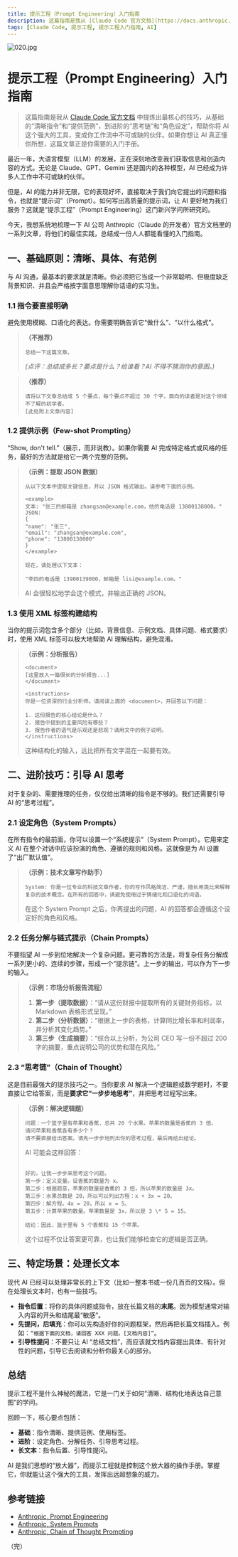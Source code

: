 ```yaml
---
title: 提示工程（Prompt Engineering）入门指南
description: 这篇指南是我从 [Claude Code 官方文档](https://docs.anthropic.com/zh-CN/docs/build-with-claude/prompt-engineering/overview) 中提炼出最核心的技巧，从基础的“清晰指令”和“提供范例”，到进阶的“思考链”和“角色设定”，帮助你将 AI 这个强大的工具，变成你工作流中不可或缺的伙伴。如果你想让 AI 真正懂你所想，这篇文章正是你需要的入门手册。
tags: [Claude Code, 提示工程, 提示工程入门指南, AI]
---
```


![020.jpg](/public/images/2025/020.jpg)

# 提示工程（Prompt Engineering）入门指南

> 这篇指南是我从 [Claude Code 官方文档](https://docs.anthropic.com/zh-CN/docs/build-with-claude/prompt-engineering/overview) 中提炼出最核心的技巧，从基础的“清晰指令”和“提供范例”，到进阶的“思考链”和“角色设定”，帮助你将 AI 这个强大的工具，变成你工作流中不可或缺的伙伴。如果你想让 AI 真正懂你所想，这篇文章正是你需要的入门手册。

最近一年，大语言模型（LLM）的发展，正在深刻地改变我们获取信息和创造内容的方式。无论是 Claude、GPT、Gemini 还是国内的各种模型，AI 已经成为许多人工作中不可或缺的伙伴。

但是，AI 的能力并非无限，它的表现好坏，直接取决于我们向它提出的问题和指令，也就是“提示词”（Prompt）。如何写出高质量的提示词，让 AI 更好地为我们服务？这就是“提示工程”（Prompt Engineering）这门新兴学问所研究的。

今天，我想系统地梳理一下 AI 公司 Anthropic（Claude 的开发者）官方文档里的一系列文章，将他们的最佳实践，总结成一份人人都能看懂的入门指南。

## 一、基础原则：清晰、具体、有范例

与 AI 沟通，最基本的要求就是清晰。你必须把它当成一个非常聪明、但极度缺乏背景知识、并且会严格按字面意思理解你话语的实习生。

### 1.1 指令要直接明确

避免使用模糊、口语化的表达。你需要明确告诉它“做什么”、“以什么格式”。

> **（不推荐）**
>
> ```
> 总结一下这篇文章。
> ```
>
> _(点评：总结成多长？要点是什么？给谁看？AI 不得不猜测你的意图。)_

> **（推荐）**
>
> ```
> 请将以下文章总结成 5 个要点，每个要点不超过 30 个字，面向的读者是对这个领域不了解的初学者。
> [此处附上文章内容]
> ```

### 1.2 提供示例（Few-shot Prompting）

“Show, don't tell.”（展示，而非说教）。如果你需要 AI 完成特定格式或风格的任务，最好的方法就是给它一两个完整的范例。

> **（示例：提取 JSON 数据）**
>
> ```
> 从以下文本中提取关键信息，并以 JSON 格式输出。请参考下面的示例。
>
> <example>
> 文本: "张三的邮箱是 zhangsan@example.com，他的电话是 13800138000。"
> JSON:
> {
> "name": "张三",
> "email": "zhangsan@example.com",
> "phone": "13800138000"
> }
> </example>
>
> 现在，请处理以下文本：
>
> "李四的电话是 13900139000，邮箱是 lisi@example.com。"
> ```
>
> AI 会很轻松地学会这个模式，并输出正确的 JSON。

### 1.3 使用 XML 标签构建结构

当你的提示词包含多个部分（比如，背景信息、示例文档、具体问题、格式要求）时，使用 XML 标签可以极大地帮助 AI 理解结构，避免混淆。

> **（示例：分析报告）**
>
> ```
> <document>
> [这里放入一篇很长的分析报告...]
> </document>
>
> <instructions>
> 你是一位资深的行业分析师。请阅读上面的 <document>，并回答以下问题：
>
> 1. 这份报告的核心结论是什么？
> 2. 报告中提到的主要风险有哪些？
> 3. 报告作者的语气是乐观还是悲观？请用文中的例子说明。
> </instructions>
> ```
>
> 这种结构化的输入，远比把所有文字混在一起要有效。

## 二、进阶技巧：引导 AI 思考

对于复杂的、需要推理的任务，仅仅给出清晰的指令是不够的。我们还需要引导 AI 的“思考过程”。

### 2.1 设定角色（System Prompts）

在所有指令的最前面，你可以设置一个“系统提示”（System Prompt）。它用来定义 AI 在整个对话中应该扮演的角色、遵循的规则和风格。这就像是为 AI 设置了“出厂默认值”。

> **（示例：技术文章写作助手）**
>
> ```
> System: 你是一位专业的科技文章作者，你的写作风格简洁、严谨，擅长用类比来解释复杂的技术概念。在所有的回答中，请避免使用过于情绪化和口语化的词语。
> ```
>
> 在这个 System Prompt 之后，你再提出的问题，AI 的回答都会遵循这个设定好的角色和风格。

### 2.2 任务分解与链式提示（Chain Prompts）

不要指望 AI 一步到位地解决一个复杂问题。更可靠的方法是，将复杂任务分解成一系列更小的、连续的步骤，形成一个“提示链”。上一步的输出，可以作为下一步的输入。

> **（示例：市场分析报告流程）**
>
> 1.  **第一步（提取数据）**：“请从这份财报中提取所有的关键财务指标，以 Markdown 表格形式呈现。”
> 2.  **第二步（分析数据）**：“根据上一步的表格，计算同比增长率和利润率，并分析其变化趋势。”
> 3.  **第三步（生成摘要）**：“综合以上分析，为公司 CEO 写一份不超过 200 字的摘要，重点说明公司的优势和潜在风险。”

### 2.3 “思考链”（Chain of Thought）

这是目前最强大的提示技巧之一。当你要求 AI 解决一个逻辑题或数学题时，不要直接让它给答案，而是**要求它“一步步地思考”**，并把思考过程写出来。

> **（示例：解决逻辑题）**
>
> ```
> 问题：一个篮子里有苹果和香蕉，总共 20 个水果。苹果的数量是香蕉的 3 倍。
> 请问苹果和香蕉各有多少个？
> 请不要直接给出答案。请先一步步地列出你的思考过程，最后再给出结论。
> ```
>
> AI 可能会这样回答：
>
> ```
>
> 好的，让我一步步来思考这个问题。
> 第一步：定义变量。设香蕉的数量为 x。
> 第二步：根据题意，苹果的数量是香蕉的 3 倍，所以苹果的数量是 3x。
> 第三步：水果总数是 20，所以可以列出方程：x + 3x = 20。
> 第四步：解方程。4x = 20，所以 x = 5。
> 第五步：计算苹果的数量。苹果数量是 3x，所以是 3 \* 5 = 15。
>
> 结论：因此，篮子里有 5 个香蕉和 15 个苹果。
> ```
>
> 这个过程不仅让答案更可靠，也让我们能够检查它的逻辑是否正确。

## 三、特定场景：处理长文本

现代 AI 已经可以处理非常长的上下文（比如一整本书或一份几百页的文档）。但在处理长文本时，也有一些技巧。

- **指令后置**：将你的具体问题或指令，放在长篇文档的**末尾**。因为模型通常对输入内容的开头和结尾最“敏感”。
- **先提问，后填充**：你可以先构造好你的问题框架，然后再把长篇文档插入。例如：`“根据下面的文档，请回答 XXX 问题。[文档内容]”`。
- **引导性提问**：不要只让 AI “总结文档”，而应该就文档内容提出具体、有针对性的问题，引导它去阅读和分析你最关心的部分。

## 总结

提示工程不是什么神秘的魔法，它是一门关于如何“清晰、结构化地表达自己意图”的学问。

回顾一下，核心要点包括：

- **基础**：指令清晰、提供范例、使用标签。
- **进阶**：设定角色、分解任务、引导思考过程。
- **长文本**：指令后置、引导性提问。

AI 是我们思想的“放大器”，而提示工程就是控制这个放大器的操作手册。掌握它，你就能让这个强大的工具，发挥出远超想象的威力。

## 参考链接

- [Anthropic, Prompt Engineering](https://docs.anthropic.com/zh-CN/docs/build-with-claude/prompt-engineering)
- [Anthropic, System Prompts](https://docs.anthropic.com/zh-CN/docs/build-with-claude/prompt-engineering/system-prompts)
- [Anthropic, Chain of Thought Prompting](https://docs.anthropic.com/zh-CN/docs/build-with-claude/prompt-engineering/chain-of-thought)

（完）
